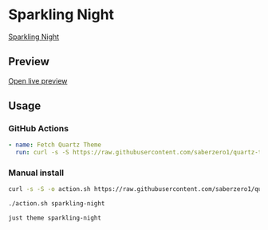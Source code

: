 # Sparkling Night

[Sparkling Night](https://github.com/isax785/obsidian-sparkling-night)

## Preview

[Open live preview](https://quartz-themes.github.io/sparkling-night/)

## Usage

### GitHub Actions

```yaml
- name: Fetch Quartz Theme
  run: curl -s -S https://raw.githubusercontent.com/saberzero1/quartz-themes/master/action.sh | bash -s -- sparkling-night
```

### Manual install

```bash
curl -s -S -o action.sh https://raw.githubusercontent.com/saberzero1/quartz-themes/master/action.sh

./action.sh sparkling-night
```

```bash
just theme sparkling-night
```
